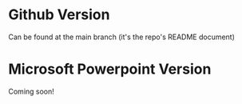 # Github Version

Can be found at the main branch (it's the repo's README document)

# Microsoft Powerpoint Version

Coming soon!
